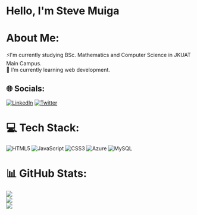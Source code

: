 # Hello, I'm Steve Muiga
#  About Me:
⚡I'm currently studying BSc. Mathematics and Computer Science in JKUAT Main Campus.<br>🌱 I’m currently learning web development.<br>


## 🌐 Socials:
[![LinkedIn](https://img.shields.io/badge/LinkedIn-%230077B5.svg?logo=linkedin&logoColor=white)](https://linkedin.com/in/https://linkedin.com/in/stevemuiga/) [![Twitter](https://img.shields.io/badge/Twitter-%231DA1F2.svg?logo=Twitter&logoColor=white)](https://twitter.com/https://twitter.com/smuiga2) 

# 💻 Tech Stack:
![HTML5](https://img.shields.io/badge/html5-%23E34F26.svg?style=flat&logo=html5&logoColor=white) ![JavaScript](https://img.shields.io/badge/javascript-%23323330.svg?style=flat&logo=javascript&logoColor=%23F7DF1E) ![CSS3](https://img.shields.io/badge/css3-%231572B6.svg?style=flat&logo=css3&logoColor=white) ![Azure](https://img.shields.io/badge/azure-%230072C6.svg?style=flat&logo=azure-devops&logoColor=white) ![MySQL](https://img.shields.io/badge/mysql-%2300f.svg?style=flat&logo=mysql&logoColor=white)
# 📊 GitHub Stats:
![](https://github-readme-stats.vercel.app/api?username=emuiga&theme=highcontrast&hide_border=false&include_all_commits=false&count_private=true)<br/>
![](https://github-readme-streak-stats.herokuapp.com/?user=emuiga&theme=highcontrast&hide_border=false)<br/>
![](https://github-readme-stats.vercel.app/api/top-langs/?username=emuiga&theme=highcontrast&hide_border=false&include_all_commits=false&count_private=true&layout=compact)
